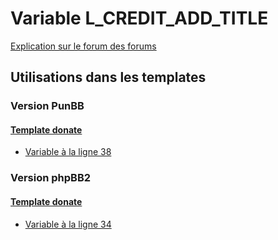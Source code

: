 # Variable L_CREDIT_ADD_TITLE
[Explication sur le forum des forums](http://forum.forumactif.com/t294113-listing-des-variables#L_CREDIT_ADD_TITLE)

## Utilisations dans les templates

### Version PunBB

#### [Template donate](punbb/donate.md)
* [Variable à la ligne 38](../punbb/donate.tpl#L38)

### Version phpBB2

#### [Template donate](subsilver/donate.md)
* [Variable à la ligne 34](../subsilver/donate.tpl#L34)